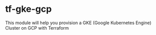 # tf-gke-gcp
This module will help you provision a GKE (Google Kubernetes Engine) Cluster on GCP with Terraform
